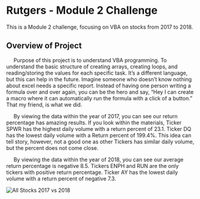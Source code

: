 # Rutgers - Module 2 Challenge
This is a Module 2 challenge, focusing on VBA on stocks from 2017 to 2018.
## Overview of Project
&nbsp;&nbsp;&nbsp;&nbsp; Purpose of this project is to understand VBA programming. To understand the basic structure of creating arrays, creating loops, and reading/storing the values for each specific task.  It’s a different language, but this can help in the future. Imagine someone who doesn’t know nothing about excel needs a specific report. Instead of having one person writing a formula over and over again, you can be the hero and say, “Hey I can create a macro where it can automatically run the formula with a click of a button.” That my friend, is what we did. 

&nbsp;&nbsp;&nbsp;&nbsp; By viewing the data within the year of 2017, you can see our return percentage has amazing results. If you look within the materials, Ticker SPWR has the highest daily volume with a return percent of 23.1. Ticker DQ has the lowest daily volume with a Return percent of 199.4%. This idea can tell story, however, not a good one as other Tickers has similar daily volume, but the percent does not come close.

&nbsp;&nbsp;&nbsp;&nbsp; By viewing the data within the year of 2018, you can see our average return percentage is negative 8.5. Tickers ENPH and RUN are the only tickers with positive return percentage. Ticker AY has the lowest daily volume with a return percent of negative 7.3. 

![All Stocks 2017 vs 2018](02.13.2022%20-%20Challenge/All_Stocks_2017&2018)
